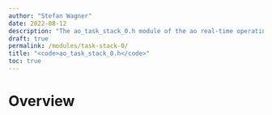 ```yaml
---
author: "Stefan Wagner"
date: 2022-08-12
description: "The ao_task_stack_0.h module of the ao real-time operating system."
draft: true
permalink: /modules/task-stack-0/
title: "<code>ao_task_stack_0.h</code>"
toc: true
---
```


# Overview
